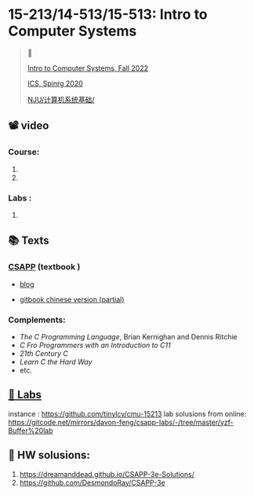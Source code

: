 # 15-213/14-513/15-513: Intro to Computer Systems



 > 🔗  
 >
 > [Intro to Computer Systems, Fall 2022](https://www.cs.cmu.edu/~213/schedule.html)  
 >
 > [ICS, Spinrg 2020](https://www.cs.cmu.edu/afs/cs/academic/class/15213-s20/www/schedule.html)
 >
 > [NJU/计算机系统基础/](../../NJU/计算机系统基础/Intro.md) 



## 📽 video

### Course:

1. [【精校中英字幕】2015 CMU 15-213 CSAPP 深入理解计算机系统 课程视频]:https://www.bilibili.com/video/BV1iW411d7hd?share_source=copy_web&vd_source=7740584ebdab35221363fc24d1582d9d【生肉

2. [CMU-15213-Introduction to Computer System-2015 spring-深入理解计算机系统]:https://www.bilibili.com/video/BV1Vb411F7CU?share_source=copy_web&vd_source=7740584ebdab35221363fc24d1582d9d

### Labs :

1. [2015 CMU 15213 CSAPP 深入理解计算机系统 习题课视频]:https://www.bilibili.com/video/BV1yy4y117YN?share_source=copy_web&vd_source=7740584ebdab35221363fc24d1582d9d



## 📚 Texts

### [CSAPP](http://csapp.cs.cmu.edu/3e/home.html) (textbook )

- [blog](http://csappbook.blogspot.com)

- [gitbook chinese version (partial)](https://hansimov.gitbook.io/csapp/)



### Complements:

- *The C Programming Language*, Brian Kernighan and Dennis Ritchie
- *C Fro Programmers with an Introduction to C11*
- *21th Century C*
- *Learn C the Hard Way*
- etc. 



## [🧪 Labs]( http://csapp.cs.cmu.edu/3e/labs.html)

instance : https://github.com/tinylcy/cmu-15213
lab solusions from online: https://gitcode.net/mirrors/davon-feng/csapp-labs/-/tree/master/yzf-Buffer%20lab



## 📄 HW solusions:

1. https://dreamanddead.github.io/CSAPP-3e-Solutions/
2. https://github.com/DesmondoRay/CSAPP-3e
